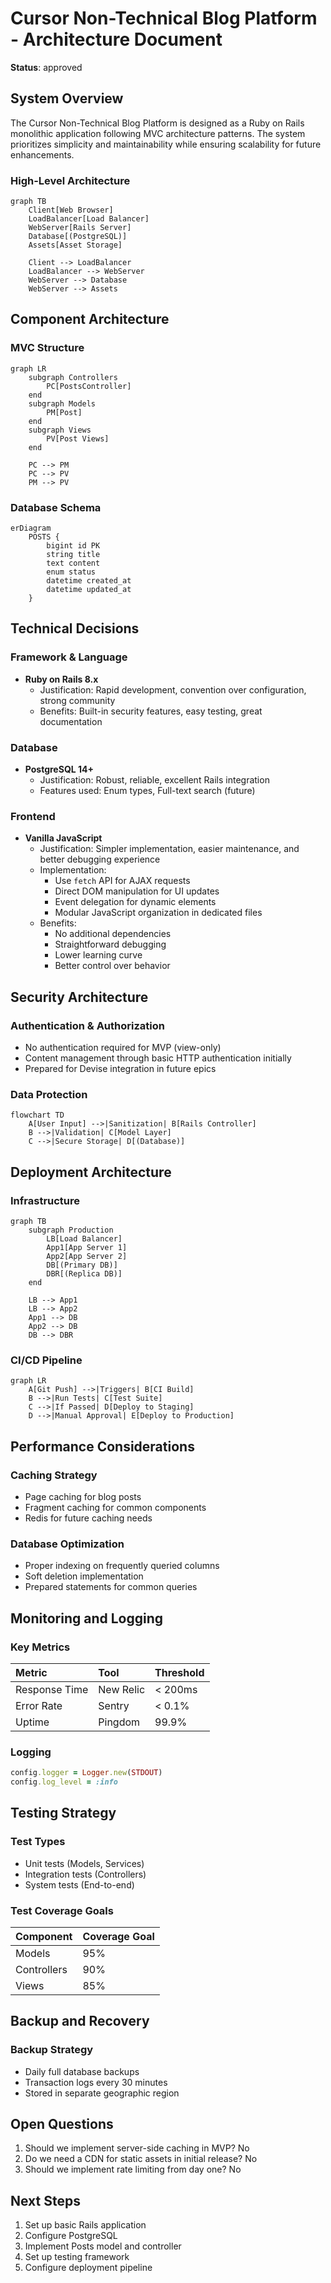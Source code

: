 # Cursor Non-Technical Blog Platform - Architecture Document

**Status**: approved

## System Overview

The Cursor Non-Technical Blog Platform is designed as a Ruby on Rails monolithic application following MVC architecture patterns. The system prioritizes simplicity and maintainability while ensuring scalability for future enhancements.

### High-Level Architecture

```mermaid
graph TB
    Client[Web Browser]
    LoadBalancer[Load Balancer]
    WebServer[Rails Server]
    Database[(PostgreSQL)]
    Assets[Asset Storage]

    Client --> LoadBalancer
    LoadBalancer --> WebServer
    WebServer --> Database
    WebServer --> Assets
```

## Component Architecture

### MVC Structure

```mermaid
graph LR
    subgraph Controllers
        PC[PostsController]
    end
    subgraph Models
        PM[Post]
    end
    subgraph Views
        PV[Post Views]
    end
    
    PC --> PM
    PC --> PV
    PM --> PV
```

### Database Schema

```mermaid
erDiagram
    POSTS {
        bigint id PK
        string title
        text content
        enum status
        datetime created_at
        datetime updated_at
    }
```

## Technical Decisions

### Framework & Language
- **Ruby on Rails 8.x**
  - Justification: Rapid development, convention over configuration, strong community
  - Benefits: Built-in security features, easy testing, great documentation

### Database
- **PostgreSQL 14+**
  - Justification: Robust, reliable, excellent Rails integration
  - Features used: Enum types, Full-text search (future)

### Frontend
- **Vanilla JavaScript**
  - Justification: Simpler implementation, easier maintenance, and better debugging experience
  - Implementation:
    - Use `fetch` API for AJAX requests
    - Direct DOM manipulation for UI updates
    - Event delegation for dynamic elements
    - Modular JavaScript organization in dedicated files
  - Benefits:
    - No additional dependencies
    - Straightforward debugging
    - Lower learning curve
    - Better control over behavior

## Security Architecture

### Authentication & Authorization
- No authentication required for MVP (view-only)
- Content management through basic HTTP authentication initially
- Prepared for Devise integration in future epics

### Data Protection
```mermaid
flowchart TD
    A[User Input] -->|Sanitization| B[Rails Controller]
    B -->|Validation| C[Model Layer]
    C -->|Secure Storage| D[(Database)]
```

## Deployment Architecture

### Infrastructure
```mermaid
graph TB
    subgraph Production
        LB[Load Balancer]
        App1[App Server 1]
        App2[App Server 2]
        DB[(Primary DB)]
        DBR[(Replica DB)]
    end
    
    LB --> App1
    LB --> App2
    App1 --> DB
    App2 --> DB
    DB --> DBR
```

### CI/CD Pipeline
```mermaid
graph LR
    A[Git Push] -->|Triggers| B[CI Build]
    B -->|Run Tests| C[Test Suite]
    C -->|If Passed| D[Deploy to Staging]
    D -->|Manual Approval| E[Deploy to Production]
```

## Performance Considerations

### Caching Strategy
- Page caching for blog posts
- Fragment caching for common components
- Redis for future caching needs

### Database Optimization
- Proper indexing on frequently queried columns
- Soft deletion implementation
- Prepared statements for common queries

## Monitoring and Logging

### Key Metrics
| Metric | Tool | Threshold |
|:-------|:-----|:----------|
| Response Time | New Relic | < 200ms |
| Error Rate | Sentry | < 0.1% |
| Uptime | Pingdom | 99.9% |

### Logging
```ruby
config.logger = Logger.new(STDOUT)
config.log_level = :info
```

## Testing Strategy

### Test Types
- Unit tests (Models, Services)
- Integration tests (Controllers)
- System tests (End-to-end)

### Test Coverage Goals
| Component | Coverage Goal |
|:----------|:-------------|
| Models | 95% |
| Controllers | 90% |
| Views | 85% |

## Backup and Recovery

### Backup Strategy
- Daily full database backups
- Transaction logs every 30 minutes
- Stored in separate geographic region

## Open Questions
1. Should we implement server-side caching in MVP? No
2. Do we need a CDN for static assets in initial release? No
3. Should we implement rate limiting from day one? No

## Next Steps
1. Set up basic Rails application
2. Configure PostgreSQL
3. Implement Posts model and controller
4. Set up testing framework
5. Configure deployment pipeline 